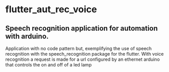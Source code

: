 # flutter_aut_rec_voice

## Speech recognition application for automation with arduino.

Application with no code pattern but, exemplifying the use of speech recognition with the speech_recognition package for the flutter.
With voice recognition a request is made for a url configured by an ethernet arduino that controls the on and off of a led lamp



